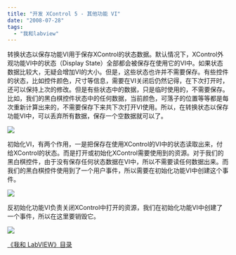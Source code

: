 ```yaml
---
title: "开发 XControl 5 - 其他功能 VI"
date: "2008-07-28"
tags: 
  - "我和labview"
---
```


转换状态以保存功能VI用于保存XControl的状态数据。默认情况下，XControl外观功能VI中的状态（Display State）全部都会被保存在使用它的VI中。如果状态数据比较大，无疑会增加VI的大小。但是，这些状态也许并不需要保存。有些控件的状态，比如控件颜色，尺寸等信息，需要在VI关闭后仍然记得，在下次打开时，还可以保持上次的修改。但是有些状态中的数据，只是临时使用的，不需要保存。比如，我们的黑白棋控件状态中的任何数据，当前颜色，可落子的位置等等都是每次重新计算出来的，不需要保存下来共下次打开VI使用。所以，在转换状态以保存功能VI中，可以丢弃所有数据，保存一个空数据就可以了。

![](http://byfiles.storage.msn.com/y1pfzei2s1ddlMil8P9haJf9-W1YSZ8a1cLPYiFMll257yCKT2iu5_Qj96BkWyCAn9B?PARTNER=WRITER)

初始化VI，有两个作用，一是把保存在使用XControl的VI中的状态读取出来，付给XControl的状态。而是打开或初始化XControl需要使用到的资源。对于我们的黑白棋控件，由于没有保存任何状态数据在VI中，所以不需要读任何数据出来。而我们的黑白棋控件使用到了一个用户事件，所以需要在初始化功能VI中创建这个事件。

![](http://byfiles.storage.msn.com/y1ppbiz_iH5WAlaqppSTy3ophDfpsbYGayIJQmAL5uswHlkvJRrH4e4afrDy6d2zKZSBdZBCGV2XTM?PARTNER=WRITER)

反初始化功能VI负责关闭XControl中打开的资源，我们在初始化功能VI中创建了一个事件，所以在这里要销毁它。

![](http://byfiles.storage.msn.com/y1pQUY67PsGi0GKtO0S_DZuNZRzQ4IGjVZGuAnI9YikZsVZfbjKbRww9zLhvcZEGGsMCPgDbUaLNwM?PARTNER=WRITER)

[《我和 LabVIEW》目录](http://ruanqizhen.spaces.live.com/mmm2008-05-17_13.22/mmm2007-10-25_18.59/mmm2007-07-26_17.23/mmm2007-07-26_17.23/mmm2007-07-26_17.23/Blog/cns!1pU-rgQVTuuWM1TX8W8PfmDA!1073.entry)
